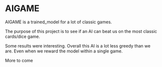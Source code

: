 

# AIGAME


AIGAME is a trained_model for a lot of classic games.

The purpose of this project is to see if an AI can beat us on the most classic cards/dice game.

Some results were interesting. Overall this AI is a lot less greedy than we are. Even when we reward the model within a single game.

More to come
